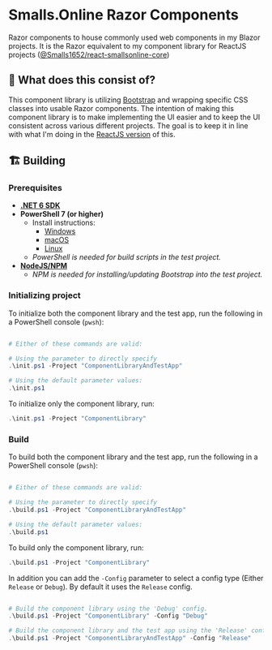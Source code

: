 # Smalls.Online Razor Components

Razor components to house commonly used web components in my Blazor projects. It is the Razor equivalent to my component library for ReactJS projects ([@Smalls1652/react-smallsonline-core](https://github.com/Smalls1652/react-smallsonline-core))

## 🧰 What does this consist of?

This component library is utilizing [Bootstrap](https://github.com/twbs/bootstrap) and wrapping specific CSS classes into usable Razor components. The intention of making this component library is to make implementing the UI easier and to keep the UI consistent across various different projects. The goal is to keep it in line with what I'm doing in the [ReactJS version](https://github.com/Smalls1652/react-smallsonline-core) of this.

## 🏗️ Building

### Prerequisites

- [**.NET 6 SDK**](https://dotnet.microsoft.com/en-us/download)
- **PowerShell 7 (or higher)**
  - Install instructions:
    - [Windows](https://docs.microsoft.com/en-us/powershell/scripting/install/installing-powershell-on-windows?view=powershell-7.2)
    - [macOS](https://docs.microsoft.com/en-us/powershell/scripting/install/installing-powershell-on-macos?view=powershell-7.2)
    - [Linux](https://docs.microsoft.com/en-us/powershell/scripting/install/installing-powershell-on-linux?view=powershell-7.2)
  - _PowerShell is needed for build scripts in the test project._
- [**NodeJS/NPM**](https://nodejs.org/)
  - _NPM is needed for installing/updating Bootstrap into the test project._

### Initializing project

To initialize both the component library and the test app, run the following in a PowerShell console (`pwsh`):

```powershell

# Either of these commands are valid:

# Using the parameter to directly specify
.\init.ps1 -Project "ComponentLibraryAndTestApp"

# Using the default parameter values:
.\init.ps1
```

To initialize only the component library, run:

```powershell
.\init.ps1 -Project "ComponentLibrary"
```

### Build

To build both the component library and the test app, run the following in a PowerShell console (`pwsh`):

```powershell

# Either of these commands are valid:

# Using the parameter to directly specify
.\build.ps1 -Project "ComponentLibraryAndTestApp"

# Using the default parameter values:
.\build.ps1
```

To build only the component library, run:

```powershell
.\build.ps1 -Project "ComponentLibrary"
```

In addition you can add the `-Config` parameter to select a config type (Either `Release` or `Debug`). By default it uses the `Release` config.

```powershell

# Build the component library using the 'Debug' config.
.\build.ps1 -Project "ComponentLibrary" -Config "Debug"

# Build the component library and the test app using the 'Release' config.
.\build.ps1 -Project "ComponentLibraryAndTestApp" -Config "Release"
```

